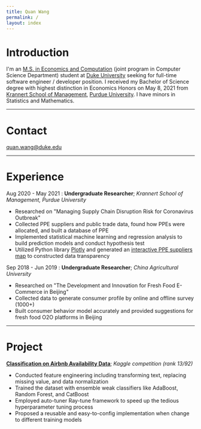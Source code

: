 ```yaml
---
title: Quan Wang
permalink: /
layout: index 
---
```


# Introduction
I'm an [M.S. in Economics and Computation](https://econ.duke.edu/masters-programs/degree-programs/msec) (joint program in Computer Science Department) student at [Duke University](https://duke.edu/) seeking for full-time software engineer / developer position. I received my Bachelor of Science degree with highest distinction in Economics Honors on May 8, 2021 from [Krannert School of Management](https://www.krannert.purdue.edu/), [Purdue University](https://www.purdue.edu/). I have minors in Statistics and Mathematics.

----

# Contact
quan.wang@duke.edu

----

# Experience
Aug 2020 - May 2021
:   **Undergraduate Researcher**; *Krannert School of Management, Purdue University*
- Researched on "Managing Supply Chain Disruption Risk for Coronavirus Outbreak"  
- Collected PPE suppliers and public trade data, found how PPEs were allocated, and built a database of PPE  
- Implemented statistical machine learning and regression analysis to build prediction models and conduct hypothesis test
- Utilized Python library [Plotly](https://plotly.com/) and generated an [interactive PPE suppliers map](http://ppe.visu.quanwang.website/) to constructed data transparency

Sep 2018 - Jun 2019
:   **Undergraduate Researcher**; *China Agricultural University*
- Researched on "The Development and Innovation for Fresh Food E-Commerce in Beijing"
- Collected data to generate consumer profile by online and offline survey (1000+)
- Built consumer behavior model accurately and provided suggestions for fresh food O2O platforms in Beijing

----

# Project

**[Classification on Airbnb Availability Data](https://github.com/Mushroom-Wang/kaggle-airbnb)**; *Kaggle competition (rank 13/92)*     
- Conducted feature engineering including transforming text, replacing missing value, and data normalization
- Trained the dataset with ensemble weak classifiers like AdaBoost, Random Forest, and CatBoost
- Employed auto-tuner Ray-tune framework to speed up the tedious hyperparameter tuning process
- Proposed a reusable and easy-to-config implementation when change to different training models
